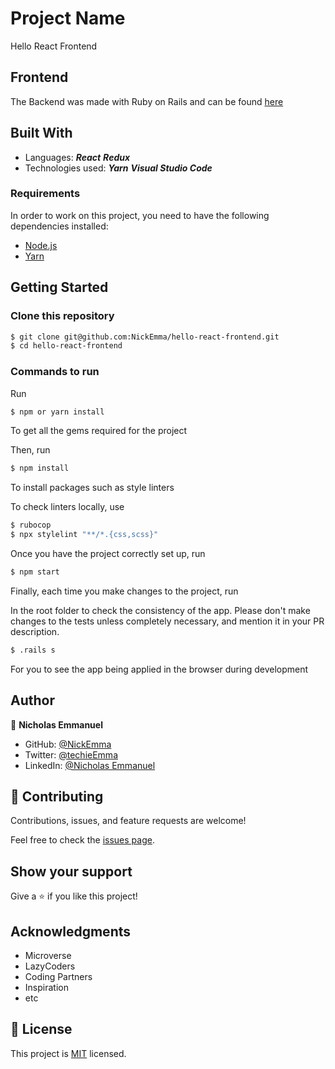 # Project Name

Hello React Frontend

## Frontend

The Backend was made with Ruby on Rails and can be found [here](https://github.com/NickEmma/hello-rails-backend)

## Built With

- Languages:
  _**React**_
  _**Redux**_
- Technologies used:
  _**Yarn**_
  _**Visual Studio Code**_

### Requirements

In order to work on this project, you need to have the following dependencies installed:

- [Node.js](https://nodejs.org/en/)
- [Yarn](https://yarnpkg.com/)

## Getting Started

### Clone this repository

```bash
$ git clone git@github.com:NickEmma/hello-react-frontend.git
$ cd hello-react-frontend
```

### Commands to run

Run

```bash
$ npm or yarn install
```

To get all the gems required for the project

Then, run

```bash
$ npm install
```

To install packages such as style linters

To check linters locally, use

```bash
$ rubocop
$ npx stylelint "**/*.{css,scss}"
```

Once you have the project correctly set up, run

```bash
$ npm start
```

Finally, each time you make changes to the project, run

In the root folder to check the consistency of the app. Please don't make changes to the tests unless completely necessary, and mention it in your PR description.

```bash
$ .rails s
```

For you to see the app being applied in the browser during development

## Author

👤 **Nicholas Emmanuel**

- GitHub: [@NickEmma](https://github.com/NickEmma)
- Twitter: [@techieEmma](https://twitter.com/techieEmma)
- LinkedIn: [@Nicholas Emmanuel](https://www.linkedin.com/in/techieemma/)

## 🤝 Contributing

Contributions, issues, and feature requests are welcome!

Feel free to check the [issues page](../../issues/).

## Show your support

Give a ⭐️ if you like this project!

## Acknowledgments

- Microverse
- LazyCoders
- Coding Partners
- Inspiration
- etc

## 📝 License

This project is [MIT](./LICENSE) licensed.
